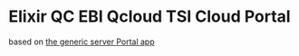 # Elixir QC EBI Qcloud TSI Cloud Portal

based on [the generic server Portal app](https://github.com/EMBL-EBI-TSI/cpa-instance.git)

